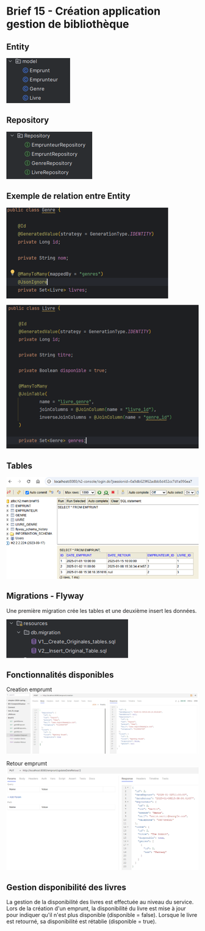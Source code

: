 # Brief 15 - Création application gestion de bibliothèque

## Entity
![Entity](documents/Entity.PNG "Entity")

## Repository
![Repository](documents/Repository.PNG "Repository")

## Exemple de relation entre Entity

![Relation1](documents/Relation1.PNG "Relation1")

![Relation2](documents/Relation2.PNG "Relation2")

## Tables
![Tables](documents/tables.PNG "Tables")

## Migrations - Flyway
Une première migration crée les tables et une deuxième insert les données.

![Migrations](documents/migration.PNG "Migrations")

## Fonctionnalités disponibles

Creation emprumt
![Creation emprumt](documents/creation_emprunt.PNG "Creation emprumt")

Retour emprumt
![Retour emprumt](documents/retour_emprunt.PNG "Retour emprumt")

## Gestion disponibilité des livres
La gestion de la disponibilité des livres est effectuée au niveau du service. Lors de la création d'un emprunt, la disponibilité du livre est mise à jour pour indiquer qu'il n'est plus disponible (disponible = false). Lorsque le livre est retourné, sa disponibilité est rétablie (disponible = true).